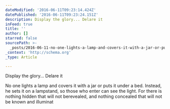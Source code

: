 ```yaml
---
dateModified: '2016-06-11T09:23:14.424Z'
datePublished: '2016-06-11T09:23:24.151Z'
description: Display the glory... Delare it
inFeed: true
title: ''
author: []
starred: false
sourcePath: >-
  _posts/2016-06-11-no-one-lights-a-lamp-and-covers-it-with-a-jar-or-puts-it-und.md
_context: 'http://schema.org'
_type: Article

---
```

Display the glory... Delare it

No one lights a lamp and covers it with a jar or puts it under a bed. Instead, he sets it on a lampstand, so those who enter can see the light. For there is nothing hidden that will not berevealed, and nothing concealed that will not be known and illuminat